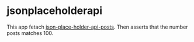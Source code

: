 # jsonplaceholderapi
This app fetach [json-place-holder-api-posts](https://jsonplaceholder.typicode.com/posts).
Then asserts that the number posts matches 100.
